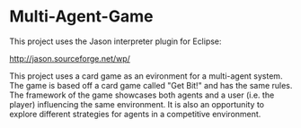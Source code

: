 # Multi-Agent-Game

This project uses the Jason interpreter plugin for Eclipse:

http://jason.sourceforge.net/wp/

This project uses a card game as an evironment for a multi-agent system. The game is based off a card
game called "Get Bit!" and has the same rules. The framework of the game showcases both agents and a user 
(i.e. the player) influencing the same environment. It is also an opportunity to explore different strategies
for agents in a competitive environment.
